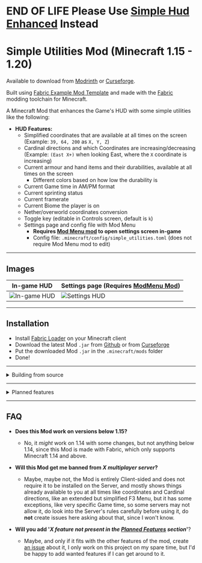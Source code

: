 # END OF LIFE Please Use [Simple Hud Enhanced](https://github.com/SoRadGaming/Simple-HUD-Enhanced) Instead

# Simple Utilities Mod (Minecraft 1.15 - 1.20)

Available to download from [Modrinth](https://modrinth.com/mod/simple-hud-utilities) or [Curseforge](https://www.curseforge.com/minecraft/mc-mods/simple-utilities).

Built using [Fabric Example Mod Template](https://github.com/FabricMC/fabric-example-mod) and made with the [Fabric](https://fabricmc.net) modding toolchain for Minecraft.

A Minecraft Mod that enhances the Game's HUD with some simple utilities like the following:

- **HUD Features:**
    - Simplified coordinates that are available at all times on the screen (Example: `39, 64, 200` as `X, Y, Z`)
    - Cardinal directions and which Coordinates are increasing/decreasing (Example: `(East X+)` when looking East, where the `X` coordinate is increasing)
    - Current armour and hand items and their durabilities, available at all times on the screen
        - Different colors based on how low the durability is
    - Current Game time in AM/PM format
    - Current sprinting status
    - Current framerate
    - Current Biome the player is on
    - Nether/overworld coordinates conversion
    - Toggle key (editable in Controls screen, default is `k`)
    - Settings page and config file with Mod Menu
        - **Requires [Mod Menu mod](https://www.curseforge.com/minecraft/mc-mods/modmenu) to open settings screen in-game**
        - Config file: `.minecraft/config/simple_utilities.toml` (does not require Mod Menu mod to edit)

---

## Images

|           In-game HUD                 | Settings page (Requires [ModMenu Mod](https://www.curseforge.com/minecraft/mc-mods/modmenu)) |
| --------------------------------------| ----------------------------------------- |
| ![In-game HUD](images/ingame_hud.png) | ![Settings HUD](images/settings_hud.png)  |

---

## Installation

- Install [Fabric Loader](https://fabricmc.net/use/) on your Minecraft client
- Download the latest Mod `.jar` from [Github](https://github.com/johnvictorfs/simple-utilities-mod/releases/latest) or from [Curseforge](https://www.curseforge.com/minecraft/mc-mods/simple-utilities)
- Put the downloaded Mod `.jar` in the `.minecraft/mods` folder
- Done!

---

<details>
<summary>
Building from source
</summary>

- Clone the project with `git clone https://github.com/johnvictorfs/simple-utilities-mod.git`
- Cd into the project's directory `cd simple-utilities-mod`
- Run `./gradlew build` to build the `.jar`
- Built Mod `.jar` files will be located at `build/libs`
    - Example: `build/libs/simple-utilities-mod-1.0.0.jar`
    - This will be the Mod `.jar` file you can put in your `.minecraft/mods` folder
</details>

---

<details>
<summary>
Planned features
</summary>

- Add configuration to move any specific HUD elements around the screen (drag-and-drop if possible)
- Add option for E counter (entities) and C counter (chunk sections) (possibly M/C counters as well (monsters/creatures)) 
- Add current status effects duration to HUD
- Add Sun/Moon icons to the current game time, so it's easier to notice if it's Day or Night
</details>

---

## FAQ

- **Does this Mod work on versions below 1.15?**
    - No, it *might* work on 1.14 with some changes, but not anything below 1.14, since this Mod is made with Fabric, which only supports Minecraft 1.14 and above.

- **Will this Mod get me banned from *X multiplayer server*?**
    - Maybe, maybe not, the Mod is entirely Client-sided and does not require it to be installed on the Server, and mostly shows things already available to you at all times like coordinates and Cardinal directions, like an extended but simplified F3 Menu, but it has some exceptions, like very specific Game time, so some servers may not allow it, do look into the Server's rules carefully before using it, do **not** create issues here asking about that, since I won't know.

- **Will you add '*X feature not present in the [Planned Features](#planned-features) section*'**?
    - Maybe, and only if it fits with the other features of the mod, create [an issue](https://github.com/johnvictorfs/simple-utilities-mod/issues/new) about it, I only work on this project on my spare time, but I'd be happy to add wanted features if I can get around to it.
